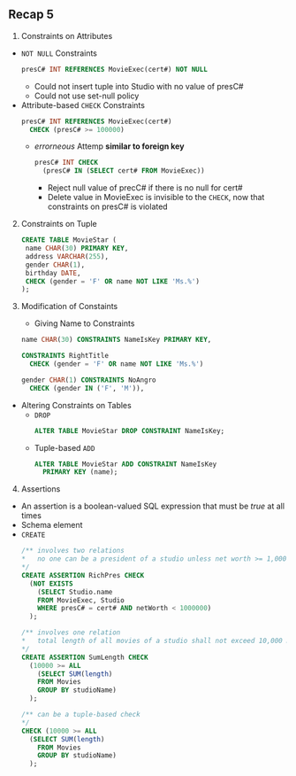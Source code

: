 ## Recap 5

1. Constraints on Attributes
  - `NOT NULL` Constraints
    ```sql
    presC# INT REFERENCES MovieExec(cert#) NOT NULL
    ```
    * Could not insert tuple into Studio with no value of presC#
    * Could not use set-null policy
  - Attribute-based `CHECK` Constraints
      ```sql
      presC# INT REFERENCES MovieExec(cert#) 
        CHECK (presC# >= 100000)
      ```
    - _errorneous_ Attemp **similar to foreign key**
      ```sql
      presC# INT CHECK
        (presC# IN (SELECT cert# FROM MovieExec))
      ```
      * Reject null value of precC# if there is no null for cert#
      * Delete value in MovieExec is invisible to the `CHECK`, now that constraints on presC# is violated
    
    
2. Constraints on Tuple
   ```sql
   CREATE TABLE MovieStar (
    name CHAR(30) PRIMARY KEY,
    address VARCHAR(255),
    gender CHAR(1),
    birthday DATE,
    CHECK (gender = 'F' OR name NOT LIKE 'Ms.%')
   );
   ```
 
 
3. Modification of Constaints
   - Giving Name to Constraints
    ```sql 
    name CHAR(30) CONSTRAINTS NameIsKey PRIMARY KEY,
    ```
    ```sql
    CONSTRAINTS RightTitle
      CHECK (gender = 'F' OR name NOT LIKE 'Ms.%')
    ```
    ```sql
    gender CHAR(1) CONSTRAINTS NoAngro
      CHECK (gender IN ('F', 'M')),
    ```
  - Altering Constraints on Tables
    * `DROP`
      ```sql
      ALTER TABLE MovieStar DROP CONSTRAINT NameIsKey;
      ```
    * Tuple-based `ADD`
      ```sql
      ALTER TABLE MovieStar ADD CONSTRAINT NameIsKey
        PRIMARY KEY (name);
      ```
    
4. Assertions
  - An assertion is a boolean-valued SQL expression that must be _true_ at all times
  - Schema element
  - `CREATE`
    ```sql
    /** involves two relations
    *   no one can be a president of a studio unless net worth >= 1,000,000
    */
    CREATE ASSERTION RichPres CHECK
      (NOT EXISTS
        (SELECT Studio.name
        FROM MovieExec, Studio
        WHERE presC# = cert# AND netWorth < 1000000)
      );
    ```
    ```sql
    /** involves one relation
    *   total length of all movies of a studio shall not exceed 10,000 minutes
    */
    CREATE ASSERTION SumLength CHECK
      (10000 >= ALL
        (SELECT SUM(length)
        FROM Movies
        GROUP BY studioName)
      );
    
    /** can be a tuple-based check   
    */
    CHECK (10000 >= ALL
      (SELECT SUM(length)
        FROM Movies
        GROUP BY studioName)
      );
    ```
    
  
